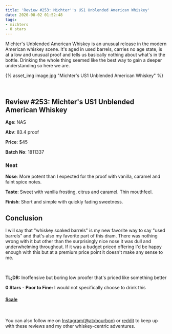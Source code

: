 ```yaml
---
title: 'Review #253: Michter''s US1 Unblended American Whiskey'
date: 2020-08-02 01:52:48
tags:
- michters
- 0 stars
---
```


Michter's Unblended American Whiskey is an unusual release in the modern American whiskey scene. It's aged in used barrels, carries no age state, is at a low and unusual proof and tells us basically nothing about what's in the bottle. Drinking the whole thing seemed like the best way to gain a deeper understanding so here we are.

{% asset_img image.jpg "Michter's US1 Unblended American Whiskey" %}

&nbsp;

## Review #253: Michter's US1 Unblended American Whiskey
**Age**: NAS

**Abv**: 83.4 proof

**Price**: $45

**Batch No**: 1811337

### Neat
**Nose**: More potent than I expected for the proof with vanilla, caramel and faint spice notes.

**Taste**: Sweet with vanilla frosting, citrus and caramel. Thin mouthfeel.

**Finish**: Short and simple with quickly fading sweetness.

## Conclusion

I will say that "whiskey soaked barrels" is my new favorite way to say "used barrels" and that's also my favorite part of this dram. There was nothing wrong with it but other than the surprisingly nice nose it was dull and underwhelming throughout. If it was a budget priced offering I'd be happy enough with this but at a premium price point it doesn't make any sense to me.

&nbsp;

**TL;DR:** Inoffensive but boring low proofer that's priced like something better


**0 Stars** - **Poor to Fine:** I would not specifically choose to drink this


#### [Scale](http://atxbourbon.com/Scale/)

&nbsp;

You can also follow me on [Instagram(@atxbourbon)](https://www.instagram.com/atxbourbon/) or [reddit](https://www.reddit.com/r/atxbourbon/) to keep up with these reviews and my other whiskey-centric adventures.
